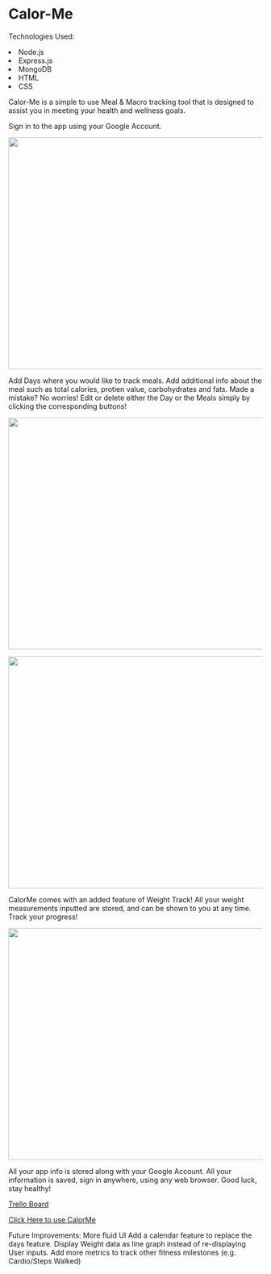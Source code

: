 # Calor-Me

Technologies Used: 

<li>Node.js</li>
<li>Express.js</li>
<li>MongoDB</li>
<li>HTML</li>
<li>CSS</li>
<p></p>

Calor-Me is a simple to use Meal & Macro tracking tool that is designed to assist you in meeting your health and wellness goals.

Sign in to the app using your Google Account. 

<p align="center">
<img width="860" height="460" src="https://i.imgur.com/WACUb5C.png">
 </p>
 
Add Days where you would like to track meals. Add additional info about the meal such as total calories, protien value, carbohydrates and fats.
Made a mistake? No worries! Edit or delete either the Day or the Meals simply by clicking the corresponding buttons!

 <p align="center">
<img width="860" height="460" src="https://i.imgur.com/kehLLn1.png">
 </p>

<p align="center">
<img width="860" height="460" src="https://i.imgur.com/tACN4pg.png">
 </p>

CalorMe comes with an added feature of Weight Track! All your weight measurements inputted are stored, and can be shown to you at any time. Track your progress!

<p align="center">
<img width="860" height="460" src="https://i.imgur.com/2tUOdSu.png">
 </p>

All your app info is stored along with your Google Account. All your information is saved, sign in anywhere, using any web browser. 
Good luck, stay healthy!


<a href="https://trello.com/b/gncliXP4/calorie-tracker">Trello Board</a>

<a href="https://localhost:3000">Click Here to use CalorMe</a>



Future Improvements:
More fluid UI
Add a calendar feature to replace the days feature.
Display Weight data as line graph instead of re-displaying User inputs.
Add more metrics to track other fitness milestones (e.g. Cardio/Steps Walked)
